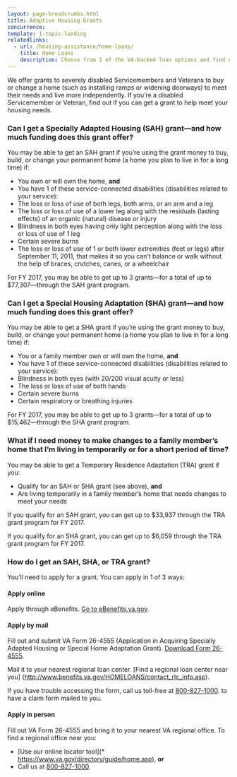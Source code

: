 ```yaml
---
layout: page-breadcrumbs.html
title: Adaptive Housing Grants
concurrence: 
template: 1-topic-landing
relatedlinks:
  - url: /housing-assistance/home-loans/
    title: Home Loans
    description: Choose from 1 of the VA-backed loan options and find out how to apply for a loan to buy, improve, or refinance a home.
---
```


<div class="va-introtext">

We offer grants to severely disabled Servicemembers and Veterans to buy or change a home (such as installing ramps or widening doorways) to meet their needs and live more independently. If you’re a disabled Servicemember or Veteran, find out if you can get a grant to help meet your housing needs.

</div>

<div class="feature" markdown=“1”>

### Can I get a Specially Adapted Housing (SAH) grant—and how much funding does this grant offer? 

You may be able to get an SAH grant if you’re using the grant money to buy, build, or change your permanent home (a home you plan to live in for a long time) if:

-	You own or will own the home, **and** 
-	You have 1 of these service-connected disabilities (disabilities related to your service):
 - The loss or loss of use of both legs, both arms, or an arm and a leg
 - The loss or loss of use of a lower leg along with the residuals (lasting effects) of an organic (natural) disease or injury
 - Blindness in both eyes having only light perception along with the loss or loss of use of 1 leg
 - Certain severe burns
 - The loss or loss of use of 1 or both lower extremities (feet or legs) after September 11, 2011, that makes it so you can’t balance or walk without the help of braces, crutches, canes, or a wheelchair

For FY 2017, you may be able to get up to 3 grants—for a total of up to $77,307—through the SAH grant program. 

### Can I get a Special Housing Adaptation (SHA) grant—and how much funding does this grant offer?

You may be able to get a SHA grant if you’re using the grant money to buy, build, or change your permanent home (a home you plan to live in for a long time) if: 

-	You or a family member own or will own the home, **and**
-	You have 1 of these service-connected disabilities (disabilities related to your service):
 - Blindness in both eyes (with 20/200 visual acuity or less)
 - The loss or loss of use of both hands
 - Certain severe burns
 - Certain respiratory or breathing injuries

For FY 2017, you may be able to get up to 3 grants—for a total of up to $15,462—through the SHA grant program. 

### What if I need money to make changes to a family member’s home that I’m living in temporarily or for a short period of time? 

You may be able to get a Temporary Residence Adaptation (TRA) grant if you:

- Qualify for an SAH or SHA grant (see above), **and**
- Are living temporarily in a family member’s home that needs changes to meet your needs

If you qualify for an SAH grant, you can get up to $33,937 through the TRA grant program for FY 2017.

If you qualify for an SHA grant, you can get up to $6,059 through the TRA grant program for FY 2017.

</div>

### How do I get an SAH, SHA, or TRA grant?

You’ll need to apply for a grant. You can apply in 1 of 3 ways:

#### Apply online

Apply through eBenefits. [Go to eBenefits.va.gov]( https://www.ebenefits.va.gov/ebenefits/homepage). 

#### Apply by mail

Fill out and submit VA Form 26-4555 (Application in Acquiring Specially Adapted Housing or Special Home Adaptation Grant). [Download Form 26-4555](http://www.vba.va.gov/pubs/forms/VBA-26-4555-ARE.pdf). 

Mail it to your nearest regional loan center. [Find a regional loan center near you] (http://www.benefits.va.gov/HOMELOANS/contact_rlc_info.asp).

If you have trouble accessing the form, call us toll-free at <a href="tel:+1-855-574-7286">800-827-1000</a>. to have a claim form mailed to you.

#### Apply in person

Fill out VA Form 26-4555 and bring it to your nearest VA regional office. To find a regional office near you:
-	[Use our online locator tool](* https://www.va.gov/directory/guide/home.asp), **or**
-	Call us at <a href="tel:+1-855-574-7286">800-827-1000</a>.
